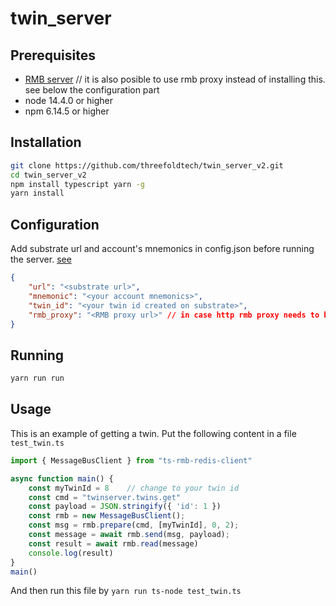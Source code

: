 # twin_server

## Prerequisites

- [RMB server](https://github.com/threefoldtech/rmb) // it is also posible to use rmb proxy instead of installing this. see below the configuration part
- node 14.4.0 or higher
- npm 6.14.5 or higher

## Installation

```bash
git clone https://github.com/threefoldtech/twin_server_v2.git
cd twin_server_v2
npm install typescript yarn -g
yarn install

```

## Configuration

Add substrate url and account's mnemonics in config.json before running the server. [see](https://github.com/threefoldtech/grid3_client_ts/blob/development/docs/test_setup.md#create-twin)

```json
{
    "url": "<substrate url>",
    "mnemonic": "<your account mnemonics>",
    "twin_id": "<your twin id created on substrate>",
    "rmb_proxy": "<RMB proxy url>" // in case http rmb proxy needs to be used instead of redis rmb
}
```

## Running

```bash
yarn run run
```

## Usage

This is an example of getting a twin.
Put the following content in a file `test_twin.ts`

```ts
import { MessageBusClient } from "ts-rmb-redis-client"

async function main() {
    const myTwinId = 8    // change to your twin id
    const cmd = "twinserver.twins.get"
    const payload = JSON.stringify({ 'id': 1 })
    const rmb = new MessageBusClient();
    const msg = rmb.prepare(cmd, [myTwinId], 0, 2);
    const message = await rmb.send(msg, payload);
    const result = await rmb.read(message)
    console.log(result)
}
main()
```

And then run this file by `yarn run ts-node test_twin.ts`
